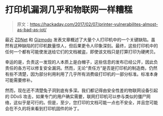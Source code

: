 # 打印机漏洞几乎和物联网一样糟糕

> 原文：<https://hackaday.com/2017/02/07/printer-vulnerabilites-almost-as-bad-as-iot/>

最近 [ZDNet](http://www.zdnet.com/article/flaws-in-popular-printers-can-let-hackers-easily-steal-printed-documents/) 和 [Gizmodo](http://gizmodo.com/new-report-details-scary-vulnerabilities-in-popular-pri-1791837360) 发表文章概述了大量个人打印机中的一个关键缺陷。虽然有这种缺陷的打印机数量惊人，但后果更令人印象深刻。最终，这些打印机中的任何一个都有可能使发送给它们的文档被盗，即使该文档只是打算打印为硬拷贝。

幸运的是，负责这一发现的人本质上是白帽子，这些信息的发布已经公开，因此负责任的各方可以修复安全漏洞。然而，无论“责任方”是否是打印机的制造商，仍然有些不清楚，因为部分利用利用了几乎所有消费级打印机的一部分标准。标准本身可能需要修补。

然而，现在还不清楚兔子洞到底有多深。我们都记得由安全性差的物联网设备引起的 DDoS 攻击，如果专门的用户确实需要，联网打印机可以参与类似的僵尸网络，这似乎是可行的。但是，至少，您打印的文档可能一点也不安全，并且您可能会在不久的将来看到打印机固件的补丁。